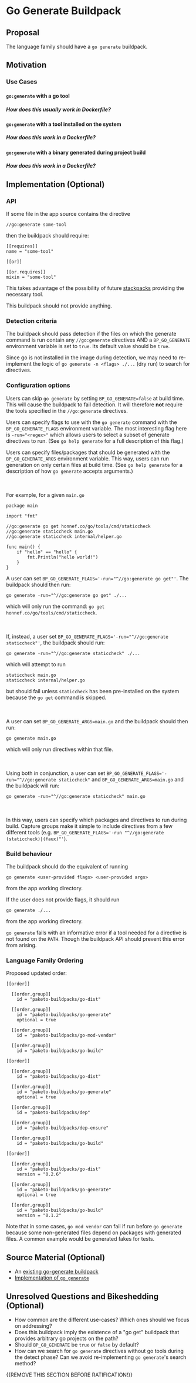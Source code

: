 # Go Generate Buildpack

## Proposal
The language family should have a `go generate` buildpack.

<!---
{{What changes are you purposing to the overall language family?}}
-->

## Motivation
### Use Cases
#### `go:generate` with a go tool

##### How does this usually work in Dockerfile?

#### `go:generate` with a tool installed on the system
##### How does this work in a Dockerfile?

#### `go:generate` with a binary generated during project build
##### How does this work in a Dockerfile?

<!---
{{Why are we doing this? What pain points does this resolve? What use cases
does it support? What is the expected outcome? Use real, concrete examples to
make your case!}}
-->

## Implementation (Optional)
### API
If some file in the app source contains the directive
```
//go:generate some-tool
```
then the buildpack should require:
```
[[requires]]
name = "some-tool"

[[or]]

[[or.requires]]
mixin = "some-tool"
```
This takes advantage of the possibility of future
[stackpacks](https://github.com/buildpacks/rfcs/blob/main/text/0069-stack-buildpacks.md)
providing the necessary tool.

This buildpack should not provide anything.

### Detection criteria
The buildpack should pass detection if the files on which the generate command
is run contain any  `//go:generate` directives AND a `BP_GO_GENERATE`
environment variable is set to `true`. Its default value should be `true`.

Since go is not installed in the image during detection, we may need to re-implement
the logic of `go generate -n <flags> ./...` (dry run) to search for directives.

### Configuration options
Users can skip `go generate` by setting `BP_GO_GENERATE=false` at build time.
This will cause the buildpack to fail detection. It will therefore **not**
require the tools specified in the `//go:generate` directives.

Users can specify flags to use with the `go generate` command with the
`BP_GO_GENERATE_FLAGS` environment variable.  The most interesting flag here is
`-run="<regex>"` which allows users to select a subset of generate directives
to run. (See `go help generate` for a full description of this flag.)

Users can specify files/packages that should be generated with the
`BP_GO_GENERATE_ARGS` environment variable.  This way, users can run generation
on only certain files at build time. (See `go help generate` for a description of
how `go generate` accepts arguments.)

<br/><br/>
For example, for a given `main.go`
```
package main

import "fmt"

//go:generate go get honnef.co/go/tools/cmd/staticcheck
//go:generate staticcheck main.go
//go:generate staticcheck internal/helper.go

func main() {
	if "hello" == "hello" {
		fmt.Println("hello world!")
	}
}
```

A user can set `BP_GO_GENERATE_FLAGS='-run="^//go:generate go get"'`. The buildpack should then run:
```
go generate -run="^//go:generate go get" ./...
```
which will only run the command: `go get honnef.co/go/tools/cmd/staticcheck`.

<br/><br/>
If, instead, a user set `BP_GO_GENERATE_FLAGS='-run="^//go:generate staticcheck"'`, the buildpack should run:
```
go generate -run="^//go:generate staticcheck" ./...
```
which will attempt to run
```
staticcheck main.go
staticcheck internal/helper.go
```
but should fail unless `staticcheck` has been pre-installed on the system because the `go get` command is skipped.

<br/><br/>
A user can set `BP_GO_GENERATE_ARGS=main.go` and the buildpack should then run:
```
go generate main.go
```
which will only run directives within that file.

<br/><br/>
Using both in conjunction, a user can set `BP_GO_GENERATE_FLAGS='-run="^//go:generate staticcheck"` and `BP_GO_GENERATE_ARGS=main.go` and the buildpack will run:
```
go generate -run="^//go:generate staticcheck" main.go
```

<br/><br/>
In this way, users can specify which packages and directives to run during build. Capture groups make it simple to include directives from a few different tools (e.g. `BP_GO_GENERATE_FLAGS='-run "^//go:generate (staticcheck)|(faux)"'`).

### Build behaviour
The buildpack should do the equivalent of running
```
go generate <user-provided flags> <user-provided args>
```
from the app working directory.

If the user does not provide flags, it should run
```
go generate ./...
```
from the app working directory.

`go generate` fails with an informative error if a tool needed for a directive
is not found on the `PATH`. Though the buildpack API should prevent this error
from arising.


### Language Family Ordering
Proposed updated order:
```
[[order]]

  [[order.group]]
    id = "paketo-buildpacks/go-dist"

  [[order.group]]
    id = "paketo-buildpacks/go-generate"
    optional = true

  [[order.group]]
    id = "paketo-buildpacks/go-mod-vendor"

  [[order.group]]
    id = "paketo-buildpacks/go-build"

[[order]]

  [[order.group]]
    id = "paketo-buildpacks/go-dist"

  [[order.group]]
    id = "paketo-buildpacks/go-generate"
    optional = true

  [[order.group]]
    id = "paketo-buildpacks/dep"

  [[order.group]]
    id = "paketo-buildpacks/dep-ensure"

  [[order.group]]
    id = "paketo-buildpacks/go-build"

[[order]]

  [[order.group]]
    id = "paketo-buildpacks/go-dist"
    version = "0.2.6"

  [[order.group]]
    id = "paketo-buildpacks/go-generate"
    optional = true

  [[order.group]]
    id = "paketo-buildpacks/go-build"
    version = "0.1.2"
```

Note that in some cases, `go mod vendor` can fail if run before `go generate`
because some non-generated files depend on packages with generated files. A
common example would be generated fakes for tests.

<!---
{{Give a high-level overview of implementation requirements and concerns. Be
specific about areas of code that need to change, and what their potential
effects are. Discuss which repositories and sub-components will be affected,
and what its overall code effect might be.}}
-->

## Source Material (Optional)

- An [existing go-generate buildpack](https://github.com/stefanlesperance/go-generate)
- [Implementation of `go generate`](https://github.com/golang/gofrontend/blob/master/libgo/go/cmd/go/internal/generate/generate.go)
<!---
{{Any source material used in the creation of the RFC should be put here.}}
-->

## Unresolved Questions and Bikeshedding (Optional)

- How common are the different use-cases? Which ones should we focus on addressing?
- Does this buildpack imply the existence of a "go get" buildpack that provides
  arbitrary go projects on the path?
- Should `BP_GO_GENERATE` be `true` or `false` by default?
- How can we search for `go generate` directives without go tools during the
detect phase? Can we avoid re-implementing `go generate`'s search method?

<!---
{{Write about any arbitrary decisions that need to be made (syntax, colors,
formatting, minor UX decisions), and any questions for the proposal that have
not been answered.}}
-->

{{REMOVE THIS SECTION BEFORE RATIFICATION!}}
